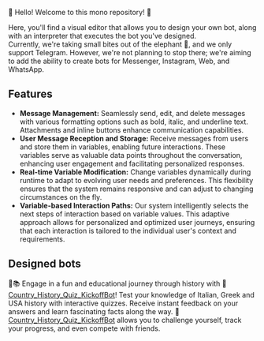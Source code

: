 👋 Hello! Welcome to this mono repository! 🎉

Here, you'll find a visual editor that allows you to design your own bot, along with an interpreter that executes the bot you've designed.  
Currently, we're taking small bites out of the elephant 🐘, and we only support Telegram. However, we're not planning to stop there; we're aiming to add the ability to create bots for Messenger, Instagram, Web, and WhatsApp.

## Features

- **Message Management:** Seamlessly send, edit, and delete messages with various formatting options such as bold, italic, and underline text. Attachments and inline buttons enhance communication capabilities.
- **User Message Reception and Storage:** Receive messages from users and store them in variables, enabling future interactions. These variables serve as valuable data points throughout the conversation, enhancing user engagement and facilitating personalized responses.
- **Real-time Variable Modification:** Change variables dynamically during runtime to adapt to evolving user needs and preferences. This flexibility ensures that the system remains responsive and can adjust to changing circumstances on the fly.
- **Variable-based Interaction Paths:** Our system intelligently selects the next steps of interaction based on variable values. This adaptive approach allows for personalized and optimized user journeys, ensuring that each interaction is tailored to the individual user's context and requirements.

## Designed bots

🚀📚 Engage in a fun and educational journey through history with 🤖 [Country_History_Quiz_KickoffBot](https://t.me/Country_History_Quiz_KickoffBot)! Test your knowledge of Italian, Greek and USA history with interactive quizzes. Receive instant feedback on your answers and learn fascinating facts along the way. 🤖[Country_History_Quiz_KickoffBot](https://t.me/Country_History_Quiz_KickoffBot) allows you to challenge yourself, track your progress, and even compete with friends.
